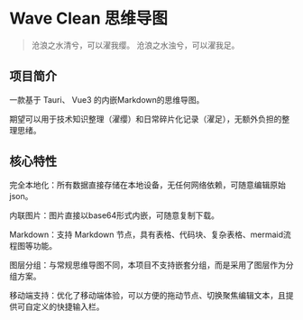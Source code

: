 # Wave Clean 思维导图

> 沧浪之水清兮，可以濯我缨。
> 沧浪之水浊兮，可以濯我足。

## 项目简介

一款基于 Tauri、 Vue3 的内嵌Markdown的思维导图。

期望可以用于技术知识整理（濯缨）和日常碎片化记录（濯足），无额外负担的整理思绪。

## 核心特性

完全本地化：所有数据直接存储在本地设备，无任何网络依赖，可随意编辑原始json。

内联图片：图片直接以base64形式内嵌，可随意复制下载。

Markdown：支持 Markdown 节点，具有表格、代码块、复杂表格、mermaid流程图等功能。

图层分组：与常规思维导图不同，本项目不支持嵌套分组，而是采用了图层作为分组方案。

移动端支持：优化了移动端体验，可以方便的拖动节点、切换聚焦编辑文本，且提供可自定义的快捷输入栏。

